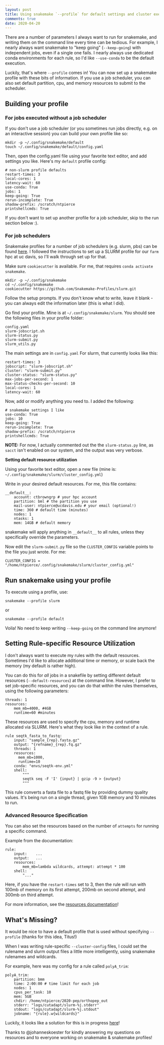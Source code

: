 ```yaml
---
layout: post
title: Using snakemake `--profile` for default settings and cluster execution
comments: true
date: 2020-04-20
---
```


There are a number of parameters I always want to run for snakemake, and writing them on the command line every time can be tedious. For example, I nearly always want snakemake to "keep going" (`--keep-going`) with independent jobs, even if a single one fails. I nearly always use dedicated conda environments for each rule, so I'd like `--use-conda` to be the default execution.

Luckily, that's where `--profile` comes in! You can now set up a snakemake profile with these bits of information. If you use a job scheduler, you can also set default partition, cpu, and memory resources to submit to the scheduler. 

## Building your profile

### **For jobs executed without a job scheduler**

If you don't use a job scheduler (or you sometimes run jobs directly, e.g. on an interactive session) you can build your own profile like so:

```
mkdir -p ~/.config/snakemake/default
touch ~/.config/snakemake/default/config.yaml
```

Then, open the config.yaml file using your favorite text editor, and add settings you like. Here's my `default` profile config:
```
# non-slurm profile defaults
restart-times: 3
local-cores: 1
latency-wait: 60
use-conda: True
jobs: 1
keep-going: True
rerun-incomplete: True
shadow-prefix: /scratch/ntpierce
printshellcmds: True
```

If you don't want to set up another profile for a job scheduler, skip to the run section below :).

### **For job schedulers**

Snakemake profiles for a number of job schedulers (e.g. slurm, pbs) can be found [here](https://github.com/Snakemake-Profiles). I followed the instructions to set up a SLURM profile for our `farm` hpc at uc davis, so I'll walk through set up for that.

Make sure `cookiecutter` is available. For me, that requires `conda activate snakemake`.
```
mkdir -p ~/.config/snakemake
cd ~/.config/snakemake
cookiecutter https://github.com/Snakemake-Profiles/slurm.git
```

Follow the setup prompts. If you don't know what to write, leave it blank - you can always edit the information later (this is what I did).

Go find your profile. Mine is at `~/.config/snakemake/slurm`. You should see the following files in your profile folder:
```
config.yaml
slurm-jobscript.sh
slurm-status.py
slurm-submit.py
slurm_utils.py
```

The main settings are in `config.yaml` For slurm, that currently looks like this:

```
restart-times: 3
jobscript: "slurm-jobscript.sh"
cluster: "slurm-submit.py"
cluster-status: "slurm-status.py"
max-jobs-per-second: 1
max-status-checks-per-second: 10
local-cores: 1
latency-wait: 60
```

Now, add or modify anything you need to. I added the following:

```
# snakemake settings I like
use-conda: True
jobs: 10
keep-going: True
rerun-incomplete: True
shadow-prefix: /scratch/ntpierce
printshellcmds: True
```

**NOTE:** For now, I actually commented out the the `slurm-status.py` line, as `sacct` isn't enabled on our system, and the output was very verbose.


**Setting default resource utilization**

Using your favorite text editor, open a new file (mine is: `~/.config/snakemake/slurm/cluster_config.yml`)

Write in your desired default resources. For me, this file contains:
```
__default__:
    account: ctbrowngrp # your hpc account
    partition: bml # the partition you use
    mail-user: ntpierce@ucdavis.edu # your email (optional!)
    time: 360 # default time (minutes)
    nodes: 1
    ntasks: 1
    mem: 14GB # default memory
```

snakemake will apply anything in `__default__` to all rules, unless they specifically override the parameters. 

Now edit the `slurm-submit.py` file so the `CLUSTER_CONFIG` variable points to the file you just wrote. For me:

```
CLUSTER_CONFIG = "/home/ntpierce/.config/snakemake/slurm/cluster_config.yml"
```

## Run snakemake using your profile

To execute using a profile, use:

```
snakemake --profile slurm
```
or

```
snakemake --profile default
```

Voila! No need to keep writing `--keep-going` on the command line anymore!

## Setting Rule-specific Resource Utilization

I don't always want to execute my rules with the default resources. Sometimes I'd like to allocate additional time or memory, or scale back the memory (my default is rather high).

You can do this for _all_ jobs in a snakefile by setting different default resources (`--default-resources`) at the command line. However, I prefer to set job-specific resources, and you can do that _within_ the rules themselves, using the following parameters:

```
threads: 1
resources:
    mem_mb=4000, #4GB
    runtime=60 #minutes
```

These resources are used to specify the cpu, memory and runtime allocated via SLURM. Here's what they look like in the context of a rule.

```
rule seqtk_fasta_to_fastq:
    input: "sample_{rep}.fasta.gz"
    output: "{refname}_{rep}.fq.gz"
    threads: 1
    resources:
      mem_mb=1000,
      runtime=10
    conda: "envs/seqtk-env.yml"
    shell:
        """
        seqtk seq -F 'I' {input} | gzip -9 > {output}
        """
```
This rule converts a fasta file to a fastq file by providing dummy quality values. It's being run on a single thread, given 1GB memory and 10 minutes to run.

### Advanced Resource Specification

You can also set the resources based on the number of `attempts` for running a specific command. 

Example from the documentation:
```
rule:
    input:    ...
    output:   ...
    resources:
        mem_mb=lambda wildcards, attempt: attempt * 100
    shell:
        "..."
```
Here, if you have the `restart-times` set to 3, then the rule will run with 100mb of memory on its first attempt, 200mb on second attempt, and 300mb on third attempt.

For more information, see the [resources documentation](https://snakemake.readthedocs.io/en/stable/snakefiles/rules.html#resources)!

## What's Missing?

It would be nice to have a default profile that is used without specifying `--profile` (thanks for this idea, Titus!)

When I was writing rule-specific `--cluster-config` files, I could set the rulename and slurm output files a little more intelligently, using snakemake rulenames and wildcards. 

For example, here was my config for a rule called `polyA_trim`:
```
polyA_trim:
    partition: bmm
    time: 2:00:00 # time limit for each job
    nodes: 1
    cpus_per_task: 10
    mem: 5GB
    chdir: /home/ntpierce/2020-pep/orthopep_out
    stderr: "logs/cutadapt/slurm-%j.stderr"
    stdout: "logs/cutadapt/slurm-%j.stdout"
    jobname: "{rule}.w{wildcards}"
```

Luckily, it looks like a solution for this is in progress [here](https://github.com/Snakemake-Profiles/slurm/issues/40)!


Thanks to @johanneskoester for kindly answering my questions on resources and to everyone working on snakemake & snakemake profiles!
